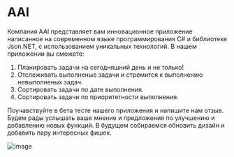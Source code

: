 # AAI
Компания AAI представляет вам инновационное приложение написанное на современном языке программирования C# и библиотеке Json.NET, с использованием уникальных технологий. 
В нашем приложении вы сможете:
1. Планировать задачи на сегодняшний день и не только!
2. Отслеживать выполненые задачи и стремится к выполнению невыполненых задач.
3. Сортировать задачи по дате выполнения.
4. Сортировать задачи по приоритетности выполнения.

Поучавствуйте в бета тесте нашего приложения и напишите нам отзыв. 
Будем рады услышать ваше мнение и предложения по улучшению и добавлению новых функций.
В будущем собираемся обновить дизайн и добавить пару интересных фишек.


![image](https://github.com/user-attachments/assets/6d553930-d1d0-4eb3-9da1-3221759b84b1)

